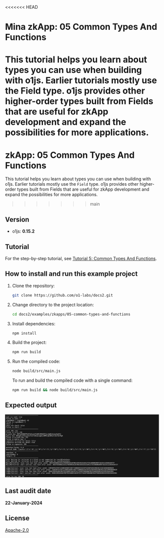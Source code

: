 <<<<<<< HEAD
# Mina zkApp: 05 Common Types And Functions

This tutorial helps you learn about types you can use when building with o1js. Earlier tutorials mostly use the Field type. o1js provides other higher-order types built from Fields that are useful for zkApp development and expand the possibilities for more applications.
=======
# zkApp: 05 Common Types And Functions

This tutorial helps you learn about types you can use when building with o1js. Earlier tutorials mostly use the `Field` type. o1js provides other higher-order types built from Fields that are useful for zkApp development and expand the possibilities for more applications.
>>>>>>> main

## Version
- o1js: **0.15.2**

## Tutorial

For the step-by-step tutorial, see [Tutorial 5: Common Types And Functions](https://docs.minaprotocol.com/zkapps/tutorials/common-types-and-functions).

## How to install and run this example project

1. Clone the repository:
    ```sh
    git clone https://github.com/o1-labs/docs2.git
    ```
2. Change directory to the project location:
    ```sh
    cd docs2/examples/zkapps/05-common-types-and-functions
    ```
3. Install dependencies:
    ```sh
    npm install
    ```

4. Build the project:
    ```sh
    npm run build
    ```

5. Run the compiled code:
    ```sh
    node build/src/main.js
    ```
    To run and build the compiled code with a single command:
    ```sh
    npm run build && node build/src/main.js
    ```

## Expected output
![05output](05output.png)

## Last audit date
 
**22-January-2024**

## License

[Apache-2.0](LICENSE)
